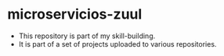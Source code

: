 # microservicios-zuul
- This repository is part of my skill-building. 
- It is part of a set of projects uploaded to various repositories.
